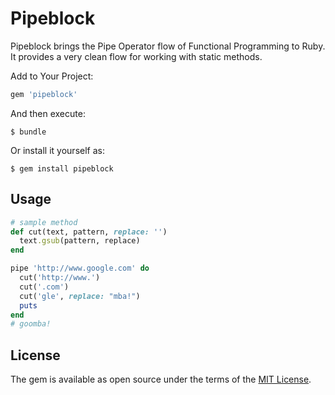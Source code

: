 # Pipeblock
Pipeblock brings the Pipe Operator flow of Functional Programming to Ruby.
It provides a very clean flow for working with static methods.

Add to Your Project:

```ruby
gem 'pipeblock'
```

And then execute:

    $ bundle

Or install it yourself as:

    $ gem install pipeblock

## Usage
```ruby
# sample method
def cut(text, pattern, replace: '')
  text.gsub(pattern, replace)
end

pipe 'http://www.google.com' do
  cut('http://www.')
  cut('.com')
  cut('gle', replace: "mba!")
  puts
end
# goomba!
```

## License

The gem is available as open source under the terms of the [MIT License](http://opensource.org/licenses/MIT).

